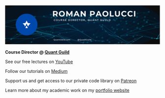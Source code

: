 ![](banner.png)

<b> Course Director @ <a href="https://quantguild.com"> Quant Guild <a/> </b>
  
See our free lectures on <a href="https://youtube.com/quantguild"> YouTube <a>
  
Follow our tutorials on <a href="https://romanmichaelpaolucci.medium.com/"> Medium </a>
  
Support us and get access to our private code library on <a href="https://patreon.com/quantguild"> Patreon </a>

Learn more about my academic work on my <a href="https://romanpaolucci.com"> portfolio website </a>
  

